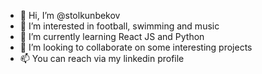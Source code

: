 - 👋 Hi, I’m @stolkunbekov
- 👀 I’m interested in football, swimming and music
- 🌱 I’m currently learning React JS and Python
- 💞️ I’m looking to collaborate on some interesting projects
- 📫 You can reach via my linkedin profile 

<!---
stolkunbekov/stolkunbekov is a ✨ special ✨ repository because its `README.md` (this file) appears on your GitHub profile.
You can click the Preview link to take a look at your changes.
--->
